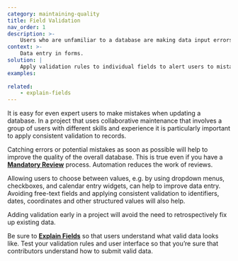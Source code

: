 ```yaml
---
category: maintaining-quality
title: Field Validation
nav_order: 1
description: >-
    Users who are unfamiliar to a database are making data input errors.
context: >-
    Data entry in forms.
solution: |
    Apply validation rules to individual fields to alert users to mistakes before the data is submitted to the database.
examples:
    
related:
    - explain-fields
---
```


It is easy for even expert users to make mistakes when updating a database. In a project that uses collaborative maintenance that involves a group of users with different skills and experience it is particularly important to apply consistent validation to records.

Catching errors or potential mistakes as soon as possible will help to improve the quality of the overall database. This is true even if you have a **[Mandatory Review](/patterns/maintaining-quality/mandatory-review)** process. Automation reduces the work of reviews. 

Allowing users to choose between values, e.g. by using dropdown menus, checkboxes, and calendar entry widgets, can help to improve data entry. Avoiding free-text fields and applying consistent validation to identifiers, dates, coordinates and other structured values will also help.

Adding validation early in a project will avoid the need to retrospectively fix up existing data.

Be sure to **[Explain Fields](/patterns/data-model/explain-fields)** so that users understand what valid data looks like. Test your validation rules and user interface so that you’re sure that contributors understand how to submit valid data.